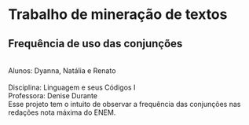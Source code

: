 # Trabalho de mineração de textos 
## Frequência de uso das conjunções

<br/> Alunos: Dyanna, Natália e Renato
<br/><br/> Disciplina: Linguagem e seus Códigos I
<br/> Professora: Denise Durante
<br/> Esse projeto tem o intuito de observar a frequência das conjunções nas redações nota máxima do ENEM. 
